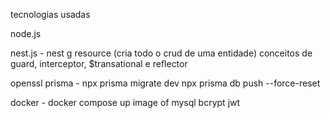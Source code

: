 tecnologias usadas

node.js

nest.js - nest g resource (cria todo o crud de uma entidade)
conceitos de guard, interceptor, $transational e reflector

openssl
prisma - npx prisma migrate dev
npx prisma db push --force-reset

docker - docker compose up
image of mysql
bcrypt
jwt
